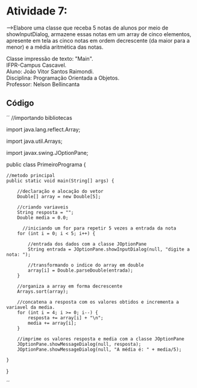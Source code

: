 # Atividade 7:

-->Elabore uma classe que receba 5 notas de alunos por meio de showInputDialog, armazene essas notas em um array de cinco elementos, apresente em tela as cinco notas em ordem decrescente (da maior para a menor) e a média aritmética das notas.

Classe impressão de texto: "Main".     
IFPR-Campus Cascavel.     
Aluno: João Vitor Santos Raimondi.     
Disciplina: Programação Orientada a Objetos.     
Professor: Nelson Bellincanta     


## Código
´´
//importando bibliotecas

import java.lang.reflect.Array;

import java.util.Arrays;

import javax.swing.JOptionPane;


public class PrimeiroPrograma {

    //metodo principal
    public static void main(String[] args) {
        
        //declaração e alocação do vetor
        Double[] array = new Double[5];
        
        //criando variaveis
        String resposta = "";
        Double media = 0.0;
        
          //iniciando um for para repetir 5 vezes a entrada da nota
        for (int i = 0; i < 5; i++) {
            
            //entrada dos dados com a classe JOptionPane
            String entrada = JOptionPane.showInputDialog(null, "digite a nota: ");
            
            //transformando o indice do array em double
            array[i] = Double.parseDouble(entrada);
        }

        //organiza a array em forma decrescente
        Arrays.sort(array);
        
        //concatena a resposta com os valores obtidos e incrementa a variavel da media.
        for (int i = 4; i >= 0; i--) {
            resposta += array[i] + "\n";
            media += array[i];
        }
        
        //imprime os valores resposta e media com a classe JOptionPane
        JOptionPane.showMessageDialog(null, resposta);
        JOptionPane.showMessageDialog(null, "A média é: " + media/5);
        
    }
}

´´

